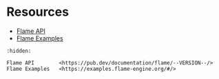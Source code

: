 # Resources

- [Flame API](https://pub.dev/documentation/flame/--VERSION--/)
- [Flame Examples](https://examples.flame-engine.org/#/)

```{toctree}
:hidden:

Flame API        <https://pub.dev/documentation/flame/--VERSION--/>
Flame Examples   <https://examples.flame-engine.org/#/>
```
